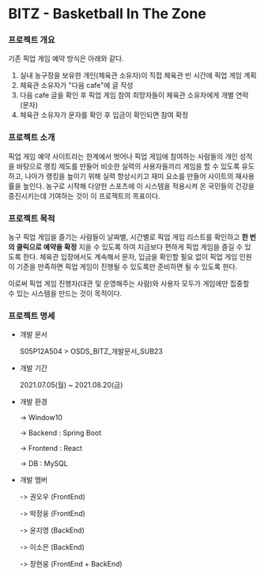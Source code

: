# BITZ - Basketball In The Zone



### 프로젝트 개요

기존 픽업 게임 예약 방식은 아래와 같다.

1. 실내 농구장을 보유한 개인(체육관 소유자)이 직접 체육관 빈 시간에 픽업 게임 계획
2. 체육관 소유자가 "다음 cafe"에 글 작성
3. 다음 cafe 글을 확인 후 픽업 게임 참여 희망자들이 체육관 소유자에게 개별 연락(문자)
4. 체육관 소유자가 문자를 확인 후 입금이 확인되면 참여 확정




### 프로젝트 소개

픽업 게임 예약 사이트라는 한계에서 벗어나 픽업 게임에 참여하는 사람들의 개인 성적을 바탕으로 랭킹 제도를 만들어 비슷한 실력의 사용자들끼리 게임을 할 수 있도록 유도하고, 나아가 랭킹을 높이기 위해 실력 향상시키고 재미 요소를 만들어 사이트의 재사용률을 높인다. 농구로 시작해 다양한 스포츠에 이 시스템을 적용시켜 온 국민들의 건강을 증진시키는데 기여하는 것이 이 프로젝트의 목표이다.



### 프로젝트 목적

농구 픽업 게임을 즐기는 사람들이 날짜별, 시간별로 픽업 게임 리스트를 확인하고 **한 번의 클릭으로 예약을 확정** 지을 수 있도록 하여 지금보다 편하게 픽업 게임을 즐길 수 있도록 한다. 체육관 입장에서도 계속해서 문자, 입금을 확인할 필요 없이 픽업 게임 인원이 기준을 만족하면 픽업 게임이 진행될 수 있도록만 준비하면 될 수 있도록 한다.

이로써 픽업 게임 진행자(대관 및 운영해주는 사람)와 사용자 모두가 게임에만 집중할 수 있는 시스템을 만드는 것이 목적이다.



### 프로젝트 명세

- 개발 문서

  S05P12A504 > OSDS_BITZ_개발문서_SUB23 



- 개발 기간

  2021.07.05(월) ~ 2021.08.20(금)



- 개발 환경

  -> Window10

  -> Backend : Spring Boot

  -> Frontend : React
  
  -> DB : MySQL



- 개발 멤버

  -> 권오우 (FrontEnd)

  -> 박정웅 (FrontEnd)

  -> 윤지영 (BackEnd)

  -> 이소은 (BackEnd)

  -> 장현웅 (FrontEnd + BackEnd)
